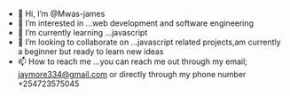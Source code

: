 - 👋 Hi, I’m @Mwas-james
- 👀 I’m interested in ...web development and software engineering
- 🌱 I’m currently learning ...javascript
- 💞️ I’m looking to collaborate on ...javascript related projects,am currently a beginner but ready to learn new ideas
- 📫 How to reach me ...you can reach me out through my email; jaymore334@gmail.com or directly through my phone number +254723575045 

<!---
Mwas-james/Mwas-james is a ✨ special ✨ repository because its `README.md` (this file) appears on your GitHub profile.
You can click the Preview link to take a look at your changes.

--->
